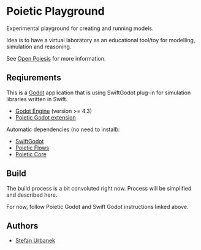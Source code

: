 # Poietic Playground

Experimental playground for creating and running models.

Idea is to have a virtual laboratory as an educational tool/toy for modelling,
simulation and reasoning.

See [Open Poiesis](https://www.poietic.org) for more information.

## Reqiurements

This is a [Godot](http://godotengine.org) application that is using SwiftGodot plug-in for simulation
libraries written in Swift.

- [Godot Engine](https://godotengine.org) (version >= 4.3)
- [Poietic Godot extension](https://github.com/OpenPoiesis/poietic-godot)

Automatic dependencies (no need to install):
	
- [SwiftGodot](https://github.com/migueldeicaza/SwiftGodot)
- [Poietic Flows](https://github.com/OpenPoiesis/poietic-flows)
- [Poietic Core](https://github.com/OpenPoiesis/poietic-core)

## Build

The build process is a bit convoluted right now. Process will be simplified
and described here.

For now, follow Poietic Godot and Swift Godot instructions linked above.

## Authors

- [Stefan Urbanek](mailto:stefan.urbanek@gmail.com)
